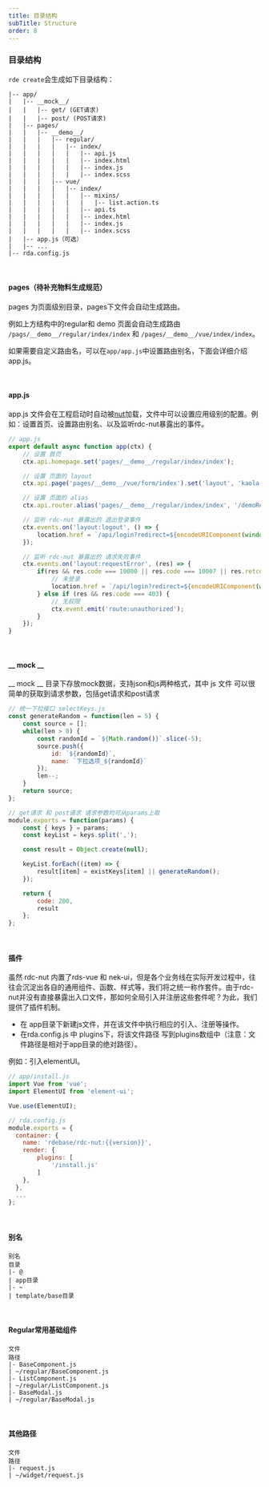 ```yaml
---
title: 目录结构
subTitle: Structure
order: 8
---
```


### 目录结构

`rde create`会生成如下目录结构：

```
|-- app/
|   |-- __mock__/
|   |   |-- get/ (GET请求)
|   |   |-- post/ (POST请求)
|   |-- pages/
|   |   |-- __demo__/
|   |   |   |-- regular/
|   |   |   |   |-- index/
|   |   |   |   |   |-- api.js
|   |   |   |   |   |-- index.html
|   |   |   |   |   |-- index.js
|   |   |   |   |   |-- index.scss
|   |   |   |-- vue/
|   |   |   |   |-- index/
|   |   |   |   |   |-- mixins/
|   |   |   |   |   |   |-- list.action.ts
|   |   |   |   |   |-- api.ts
|   |   |   |   |   |-- index.html
|   |   |   |   |   |-- index.js
|   |   |   |   |   |-- index.scss
|   |-- app.js（可选）
|   |-- ...
|-- rda.config.js
```

&emsp;

#### pages（待补充物料生成规范）

pages 为页面级别目录，pages下文件会自动生成路由。

例如上方结构中的regular和 demo 页面会自动生成路由 `/pags/__demo__/regular/index/index` 和 `/pages/__demo__/vue/index/index`。

如果需要自定义路由名，可以在`app/app.js`中设置路由别名，下面会详细介绍 app.js。

&emsp;

#### app.js

app.js 文件会在工程启动时自动被[nut](https://nut.js.org/)加载，文件中可以设置应用级别的配置。例如：设置首页、设置路由别名、以及监听rdc-nut暴露出的事件。

```javascript
// app.js
export default async function app(ctx) {
    // 设置 首页
    ctx.api.homepage.set('pages/__demo__/regular/index/index');

    // 设置 页面的 layout
    ctx.api.page('pages/__demo__/vue/form/index').set('layout', 'kaola-basic');

    // 设置 页面的 alias
    ctx.api.router.alias('pages/__demo__/regular/index/index', '/demoRegular/index');

    // 监听 rdc-nut 暴露出的 退出登录事件
    ctx.events.on('layout:logout', () => {
        location.href = `/api/login?redirect=${encodeURIComponent(window.location.href)}`;
    });

    // 监听 rdc-nut 暴露出的 请求失败事件
    ctx.events.on('layout:requestError', (res) => {
        if(res && res.code === 10000 || res.code === 10007 || res.retcode === 10007) {
            // 未登录
            location.href = `/api/login?redirect=${encodeURIComponent(window.location.href)}`;
        } else if (res && res.code === 403) {
            // 无权限
            ctx.event.emit('route:unauthorized');
        }
    });
}

```

&emsp;

#### __ mock __

__ mock __ 目录下存放mock数据，支持json和js两种格式，其中 js 文件 可以很简单的获取到请求参数，包括get请求和post请求

```javascript
// 统一下拉接口 selectKeys.js
const generateRandom = function(len = 5) {
    const source = [];
    while(len > 0) {
        const randomId = `${Math.random()}`.slice(-5);
        source.push({
            id: `${randomId}`,
            name: `下拉选项_${randomId}`
        });
        len--;
    }
    return source;
};

// get请求 和 post请求 请求参数均可从params上取
module.exports = function(params) {
    const { keys } = params;
    const keyList = keys.split(',');

    const result = Object.create(null);

    keyList.forEach((item) => {
        result[item] = existKeys[item] || generateRandom();
    });

    return {
        code: 200,
        result
    };
};

```

&emsp;

#### 插件

虽然 rdc-nut 内置了rds-vue 和 nek-ui，但是各个业务线在实际开发过程中，往往会沉淀出各自的通用组件、函数、样式等，我们将之统一称作套件。由于rdc-nut并没有直接暴露出入口文件，那如何全局引入并注册这些套件呢？为此，我们提供了插件机制。

- 在 app目录下新建js文件，并在该文件中执行相应的引入、注册等操作。
- 在rda.config.js 中 plugins下，将该文件路径 写到plugins数组中（注意：文件路径是相对于app目录的绝对路径）。

例如：引入elementUI。
```javascript
// app/install.js
import Vue from 'vue';
import ElementUI from 'element-ui';

Vue.use(ElementUI);
```

```javascript
// rda.config.js
module.exports = {
  container: {
    name: 'rdebase/rdc-nut:{{version}}',
    render: {
        plugins: [
            '/install.js'
        ]
    },
  },
  ...
};
```

&emsp;

#### 别名

```table
别名
目录
|- @
| app目录
|- ~
| template/base目录
```

&emsp;

#### Regular常用基础组件

```table
文件
路径
|- BaseComponent.js
| ~/regular/BaseComponent.js
|- ListComponent.js
| ~/regular/ListComponent.js
|- BaseModal.js
| ~/regular/BaseModal.js
 ```

&emsp;

#### 其他路径

```table
文件
路径
|- request.js
| ~/widget/request.js
```
